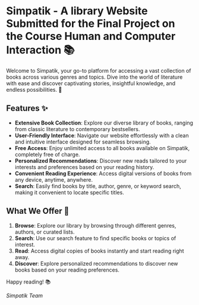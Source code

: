 # Simpatik - A library Website Submitted for the Final Project on the Course Human and Computer Interaction 📚

Welcome to Simpatik, your go-to platform for accessing a vast collection of books across various genres and topics. Dive into the world of literature with ease and discover captivating stories, insightful knowledge, and endless possibilities. 🌟

## Features ✨
- **Extensive Book Collection**: Explore our diverse library of books, ranging from classic literature to contemporary bestsellers.
- **User-Friendly Interface**: Navigate our website effortlessly with a clean and intuitive interface designed for seamless browsing.
- **Free Access**: Enjoy unlimited access to all books available on Simpatik, completely free of charge.
- **Personalized Recommendations**: Discover new reads tailored to your interests and preferences based on your reading history.
- **Convenient Reading Experience**: Access digital versions of books from any device, anytime, anywhere.
- **Search**: Easily find books by title, author, genre, or keyword search, making it convenient to locate specific titles.

## What We Offer 🚀
1. **Browse**: Explore our library by browsing through different genres, authors, or curated lists.
2. **Search**: Use our search feature to find specific books or topics of interest.
3. **Read**: Access digital copies of books instantly and start reading right away.
4. **Discover**: Explore personalized recommendations to discover new books based on your reading preferences.

Happy reading! 📚

*Simpatik Team*
